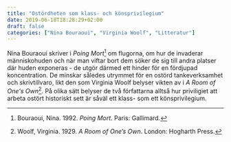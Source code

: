 ```yaml
---
title: "Ostördheten som klass- och könsprivilegium"
date: 2019-06-18T18:28:29+02:00
draft: false
categories: ["Nina Bouraoui", "Virginia Woolf", "Litteratur"]
---
```


Nina Bouraoui skriver i _Poing Mort_[^1] om flugorna, om hur de invaderar människohuden och när man viftar bort dem söker de sig till andra platser där huden exponeras - de utgör därmed ett hinder för en fördjupad koncentration. De minskar således utrymmet för en ostörd tankeverksamhet och skrivtillvaro, likt den som Virginia Woolf belyser vikten av i _A Room of One's Own_[^2]. På olika sätt belyser de två författarna alltså hur priviligiet att arbeta ostört historiskt sett är såväl ett klass- som ett könsprivilegium. 

[^1]: Bouraoui, Nina. 1992. _Poing Mort_. Paris: Gallimard. 
[^2]: Woolf, Virginia. 1929. _A Room of One’s Own_. London: Hogharth Press.
